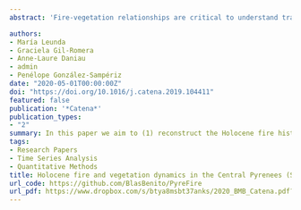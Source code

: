 ```yaml
---
abstract: 'Fire-vegetation relationships are critical to understand transient mountain ecosystems and their long-term landscape dynamics, which is essential for alpine forest conservation. In this paper we aim to (1) reconstruct the Holocene fire history at high altitudes of the southern Central Pyrenees, (2) add evidence to the debate on fire origin, naturally or anthropogenically produced, (3) determine the importance of fire as a disturbance agent for sub-alpine and alpine vegetation, in comparison with the plant community internal dynamics applying conditional inference trees. We present and compare microcharcoal and pollen data series, from two lacustrine sedimentary sequences in the Central Pyrenees: Basa de la Mora (BSM), within the treeline ecotone at the sub-alpine belt (1914 m a.s.l.) and Marboré Lake, above the treeline at the alpine belt (2612 m a.s.l.). We evidence that, fire activity was not the most important factor in driving vegetation dynamics regionally. Our results suggest that spatially, the fire signal might be site-dependent while over time, climate exerted a strong influence on fire activity during the early-to-mid Holocene, showing more fires during the Holocene Thermal Maximum (HTM) (ca. 7000–6000 cal yr BP) whereas fire activity decreased with the cold Neoglacial period. At ca. 3700 cal yr BP, fire activity increased coinciding with a regional landscape opening, suggesting that human activities may have strengthened the importance of fire. Fire activity remained low over the last two millennia but a remarkable Holocene maximum for the last centuries in both sequences is observed, likely related to increasing human pressure.'

authors:
- María Leunda
- Graciela Gil-Romera
- Anne-Laure Daniau
- admin
- Penélope González-Sampériz
date: "2020-05-01T00:00:00Z"
doi: "https://doi.org/10.1016/j.catena.2019.104411"
featured: false
publication: '*Catena*'
publication_types:
- "2"
summary: In this paper we aim to (1) reconstruct the Holocene fire history at high altitudes of the southern Central Pyrenees, (2) add evidence to the debate on fire origin, naturally or anthropogenically produced, (3) determine the importance of fire as a disturbance agent for sub-alpine and alpine vegetation, in comparison with the plant community internal dynamics.
tags:
- Research Papers
- Time Series Analysis
- Quantitative Methods
title: Holocene fire and vegetation dynamics in the Central Pyrenees (Spain)
url_code: https://github.com/BlasBenito/PyreFire
url_pdf: https://www.dropbox.com/s/btya8msbt37anks/2020_BMB_Catena.pdf?dl=1
---
```


